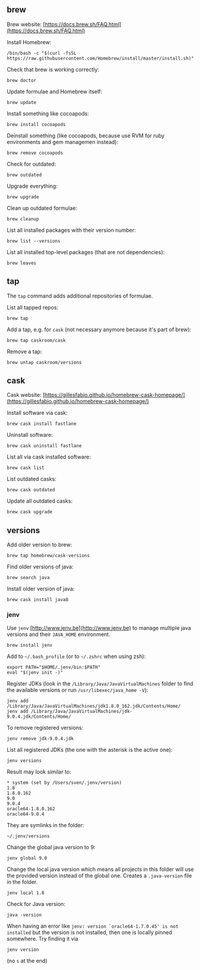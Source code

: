 ## brew

Brew website: [https://docs.brew.sh/FAQ.html](https://docs.brew.sh/FAQ.html)

Install Homebrew:

	/bin/bash -c "$(curl -fsSL https://raw.githubusercontent.com/Homebrew/install/master/install.sh)"

Check that brew is working correctly:

	brew doctor

Update formulae and Homebrew itself:

	brew update

Install something like cocoapods:

	brew install cocoapods

Deinstall something (like cocoapods, because use RVM for ruby environments and gem managemen instead):

	brew remove cocoapods

Check for outdated:

	brew outdated

Upgrade everything:

	brew upgrade

Clean up outdated formulae:

	brew cleanup

List all installed packages with their version number:

	brew list --versions

List all installed top-level packages (that are not dependencies):

	brew leaves

## tap

The `tap` command adds additional repositories of formulae.

List all tapped repos:

	brew tap
	
Add a tap, e.g. for `cask` (not necessary anymore because it's part of brew):

	brew tap caskroom/cask

Remove a tap:

	brew untap caskroom/versions

## cask

Cask website: [https://gillesfabio.github.io/homebrew-cask-homepage/](https://gillesfabio.github.io/homebrew-cask-homepage/)

Install software via cask:

	brew cask install fastlane

Uninstall software:

	brew cask uninstall fastlane

List all via cask installed software:

	brew cask list

List outdated casks:

	brew cask outdated

Update all outdated casks:

	brew cask upgrade

## versions

Add older version to brew:

	brew tap homebrew/cask-versions

Find older versions of java:

	brew search java
	
Install older version of java:

	brew cask install java8

### jenv

Use `jenv` [http://www.jenv.be](http://www.jenv.be) to manage multiple java versions and their `JAVA_HOME` environment.

	brew install jenv

Add to `~/.bash_profile` (or to `~/.zshrc` when using zsh):

	export PATH="$HOME/.jenv/bin:$PATH"
	eval "$(jenv init -)"

Register JDKs (look in the `/Library/Java/JavaVirtualMachines` folder to find the available versions or run `/usr/libexec/java_home -V`):

	jenv add /Library/Java/JavaVirtualMachines/jdk1.8.0_162.jdk/Contents/Home/
	jenv add /Library/Java/JavaVirtualMachines/jdk-9.0.4.jdk/Contents/Home/
	
To remove registered versions:

	jenv remove jdk-9.0.4.jdk

List all registered JDKs (the one with the asterisk is the active one):

	jenv versions

Result may look similar to:

	* system (set by /Users/sven/.jenv/version)
	1.8
	1.8.0.162
	9.0
	9.0.4
	oracle64-1.8.0.162
	oracle64-9.0.4

They are symlinks in the folder:

	~/.jenv/versions

Change the global java version to 9:

	jenv global 9.0

Change the local java version which means all projects in this folder will use the provided version instead of the global one. Creates a `.java-version` file in the folder.

	jenv local 1.8

Check for Java version:

	java -version

When having an error like 
```jenv: version `oracle64-1.7.0.45' is not installed```
but the version is not installed, then one is locally pinned somewhere. Try finding it via

	jenv version

(no `s` at the end)
